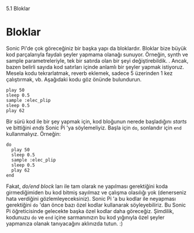 5.1 Bloklar

# Bloklar

Sonic Pi'de çok göreceğiniz bir başka yapı da bloklardır. Bloklar
bize büyük kod parçalarıyla faydalı şeyler yapmama olanağı sunuyor.
Örneğin, synth ve sample parametreleriyle, tek bir satırda olan bir
şeyi değiştirebildik. . Ancak, bazen belirli sayıda kod satırları
içinde anlamlı bir şeyler yapmak istiyoruz. Mesela kodu tekrarlatmak,
reverb eklemek, sadece 5 üzerinden 1 kez çalıştırmak, vb. Aşağıdaki
kodu göz önünde bulundurun.

```
play 50
sleep 0.5
sample :elec_plip
sleep 0.5
play 62
```

Bir sürü kod ile bir şey yapmak için, kod bloğunun nerede başladığını
*starts* ve bittiğini *ends* Sonic Pi 'ya söylemeliyiz. Başla için `do`,
sonlandır için `end` kullanmalıyız. Örneğin:


```
do
  play 50
  sleep 0.5
  sample :elec_plip
  sleep 0.5
  play 62
end
```

Fakat, *do/end block* ları ile tam olarak ne yapılması gerektiğini koda
girmediğimiden bu kod bitmiş sayılmaz ve çalışma olasılığı yok
(denerseniz hata verdiğini gözlemleyeceksiniz). Sonic Pi 'a bu kodlar
ile neyapması gerektiğini `do` 'dan önce bazı özel kodlar kullanarak
söyleyebiliriz. Bu Sonic Pi öğreticisinde gelecekte başka özel kodlar
daha göreceğiz. Şimdilik, kodunuzu `do` ve `end` içine sarmanınızın bu
kod yığınıyla özel şeyler yapmanıza olanak tanıyacağını aklınızda tutun.
                            :)
